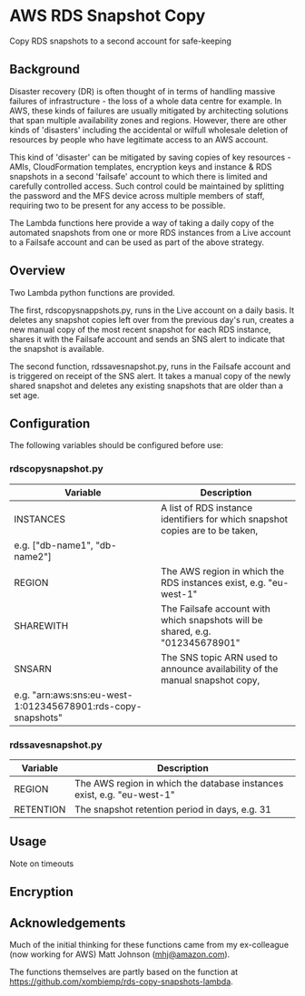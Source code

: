 # AWS RDS Snapshot Copy
Copy RDS snapshots to a second account for safe-keeping
## Background
Disaster recovery (DR) is often thought of in terms of handling massive failures of infrastructure - the
loss of a whole data centre for example.
In AWS, these kinds of failures are usually mitigated by architecting solutions that span
multiple availability zones and regions.
However, there are other kinds of 'disasters' including the accidental or wilfull wholesale deletion of resources
by people who have legitimate access to an AWS account.

This kind of 'disaster' can be mitigated by saving copies of key resources - AMIs, CloudFormation templates,
encryption keys and instance & RDS snapshots in a second 'failsafe' account to which there is limited
and carefully controlled access. Such control could be maintained by splitting the password and the MFS device across
multiple members of staff, requiring two to be present for any access to be possible.

The Lambda functions here provide a way of taking a daily copy of the automated snapshots from
one or more RDS instances from a Live account to a Failsafe account and can be used as part
of the above strategy.
## Overview
Two Lambda python functions are provided.

The first, rdscopysnappshots.py, runs in the Live account on a daily
basis. It deletes any snapshot copies left over from the previous day's run, creates a new manual copy
of the most recent snapshot for each RDS instance, shares it with the Failsafe account and sends an SNS alert
to indicate that the snapshot is available.

The second function, rdssavesnapshot.py, runs in the Failsafe account and is triggered on receipt of the SNS alert.
It takes a manual copy of the newly shared snapshot and deletes any existing snapshots that are older
than a set age.
## Configuration
The following variables should be configured before use:
### rdscopysnapshot.py
| Variable | Description |
|----------|-------------|
| INSTANCES | A list of RDS instance identifiers for which snapshot copies are to be taken,
e.g. ["db-name1", "db-name2"] |
| REGION | The AWS region in which the RDS instances exist, e.g. "eu-west-1" |
| SHAREWITH | The Failsafe account with which snapshots will be shared, e.g. "012345678901" |
| SNSARN | The SNS topic ARN used to announce availability of the manual snapshot copy,
e.g.  "arn:aws:sns:eu-west-1:012345678901:rds-copy-snapshots" |
### rdssavesnapshot.py
| Variable | Description |
|----------|-------------|
| REGION | The AWS region in which the database instances exist, e.g.  "eu-west-1" |
| RETENTION | The snapshot retention period in days, e.g. 31 |
## Usage
Note on timeouts
## Encryption
## Acknowledgements
Much of the initial thinking for these functions came from my ex-colleague (now working for AWS)
Matt Johnson (mhj@amazon.com).

The functions themselves are partly based on the function at https://github.com/xombiemp/rds-copy-snapshots-lambda.
